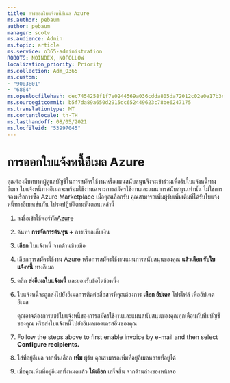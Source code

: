 ```yaml
---
title: การออกใบแจ้งหนี้อีเมล Azure
ms.author: pebaum
author: pebaum
manager: scotv
ms.audience: Admin
ms.topic: article
ms.service: o365-administration
ROBOTS: NOINDEX, NOFOLLOW
localization_priority: Priority
ms.collection: Adm_O365
ms.custom:
- "9003801"
- "6864"
ms.openlocfilehash: dec7454258f1f7e0244569a036cdda805da72012c02e0e17b3c1d192f0a2639e
ms.sourcegitcommit: b5f7da89a650d2915dc652449623c78be6247175
ms.translationtype: MT
ms.contentlocale: th-TH
ms.lasthandoff: 08/05/2021
ms.locfileid: "53997045"
---
```

# <a name="azure-email-invoicing"></a>การออกใบแจ้งหนี้อีเมล Azure

คุณต้องมีบทบาทผู้ดูแลบัญชีในการสมัครใช้งานหรือแผนสนับสนุนจึงจะเข้าร่วมเพื่อรับใบแจ้งหนี้ทางอีเมล ใบแจ้งหนี้ทางอีเมลจะพร้อมใช้งานเฉพาะการสมัครใช้งานและแผนการสนับสนุนเท่านั้น ไม่ใช่การจองหรือการซื้อ Azure Marketplace เมื่อคุณเลือกรับ คุณสามารถเพิ่มผู้รับเพิ่มเติมที่ได้รับใบแจ้งหนี้ทางอีเมลเช่นกัน โปรดปฏิบัติตามขั้นตอนเหล่านี้

1. ลงชื่อเข้าใช้พอร์ทัล[Azure](https://portal.azure.com/)
2. ค้นหา **การจัดการต้นทุน +** การเรียกเก็บเงิน
3. **เลือก** ใบแจ้งหนี้ จากด้านซ้ายมือ
4. เลือกการสมัครใช้งาน Azure หรือการสมัครใช้งานแผนการสนับสนุนของคุณ **แล้วเลือก รับใบแจ้งหนี้** ทางอีเมล
5. คลิก **ส่งอีเมลใบแจ้งหนี้** และยอมรับข้อใดข้อหนึ่ง
6. ใบแจ้งหนี้จะถูกส่งไปยังอีเมลการติดต่อสื่อสารที่คุณต้องการ **เลือก อัปเดต** โปรไฟล์ เพื่ออัปเดตอีเมล  

    คุณอาจต้องการแชร์ใบแจ้งหนี้ของการสมัครใช้งานและแผนสนับสนุนของคุณทุกเดือนกับทีมบัญชีของคุณ หรือส่งใบแจ้งหนี้ไปยังอีเมลแอดเดรสอื่นของคุณ  

7. Follow the steps above to first enable invoice by e-mail and then select  **Configure recipients.**
8. ใส่ที่อยู่อีเมล จากนั้นเลือก **เพิ่ม** ผู้รับ คุณสามารถเพิ่มที่อยู่อีเมลหลายที่อยู่ได้
9. เมื่อคุณเพิ่มที่อยู่อีเมลทั้งหมดแล้ว **ให้เลือก** เสร็จสิ้น จากด้านล่างของหน้าจอ
